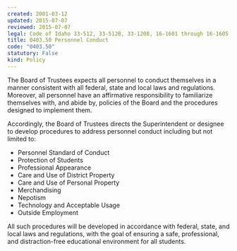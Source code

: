 ```yaml
---
created: 2001-03-12
updated: 2015-07-07
reviewed: 2015-07-07
legal: Code of Idaho 33-512, 33-512B, 33-1208, 16-1601 through 16-1605, Code of Ethics for Idaho, Professional Educators; IDAPA,08.02.02.076
title: 0403.50 Personnel Conduct
code: "0403.50"
statutory: False
kind: Policy
---
```


The Board of Trustees expects all personnel to conduct themselves in a manner consistent with all federal, state and local laws and regulations.  Moreover, all personnel have an affirmative responsibility to familiarize themselves with, and abide by, policies of the Board and the procedures designed to implement them.

Accordingly, the Board of Trustees directs the Superintendent or designee to develop procedures to address personnel conduct including but not limited to:

- Personnel Standard of Conduct
- Protection of Students
- Professional Appearance
- Care and Use of District Property
- Care and Use of Personal Property
- Merchandising
- Nepotism
- Technology and Acceptable Usage
- Outside Employment

All such procedures will be developed in accordance with federal, state, and local laws and regulations, with the goal of ensuring a safe, professional, and distraction-free educational environment for all students.
